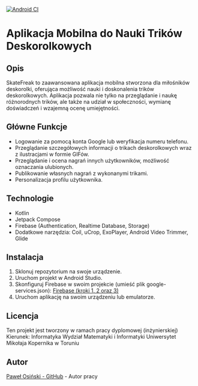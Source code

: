 [![Android CI](https://github.com/osik2000/SkateFreak/actions/workflows/android.yml/badge.svg)](https://github.com/osik2000/SkateFreak/actions/workflows/android.yml)

# Aplikacja Mobilna do Nauki Trików Deskorolkowych

## Opis
SkateFreak to zaawansowana aplikacja mobilna stworzona dla miłośników deskorolki, oferująca możliwość nauki i doskonalenia trików deskorolkowych. Aplikacja pozwala nie tylko na przeglądanie i naukę różnorodnych trików, ale także na udział w społeczności, wymianę doświadczeń i wzajemną ocenę umiejętności.

## Główne Funkcje
- Logowanie za pomocą konta Google lub weryfikacja numeru telefonu.
- Przeglądanie szczegółowych informacji o trikach deskorolkowych wraz z ilustracjami w formie GIFów.
- Przeglądanie i ocena nagrań innych użytkowników, możliwość oznaczania ulubionych.
- Publikowanie własnych nagrań z wykonanymi trikami.
- Personalizacja profilu użytkownika.

## Technologie
- Kotlin
- Jetpack Compose
- Firebase (Authentication, Realtime Database, Storage)
- Dodatkowe narzędzia: Coil, uCrop, ExoPlayer, Android Video Trimmer, Glide

## Instalacja

1. Sklonuj repozytorium na swoje urządzenie.
2. Uruchom projekt w Android Studio.
3. Skonfiguruj Firebase w swoim projekcie (umieść plik google-services.json): [Firebase (kroki 1, 2 oraz 3)](https://firebase.google.com/docs/android/setup)
4. Uruchom aplikację na swoim urządzeniu lub emulatorze.

## Licencja

Ten projekt jest tworzony w ramach pracy dyplomowej (inżynierskiej)
Kierunek: Informatyka
Wydział Matematyki i Informatyki
Uniwersytet Mikołaja Kopernika w Toruniu

## Autor

[Paweł Osiński - GitHub](https://github.com/osik2000) - Autor pracy

